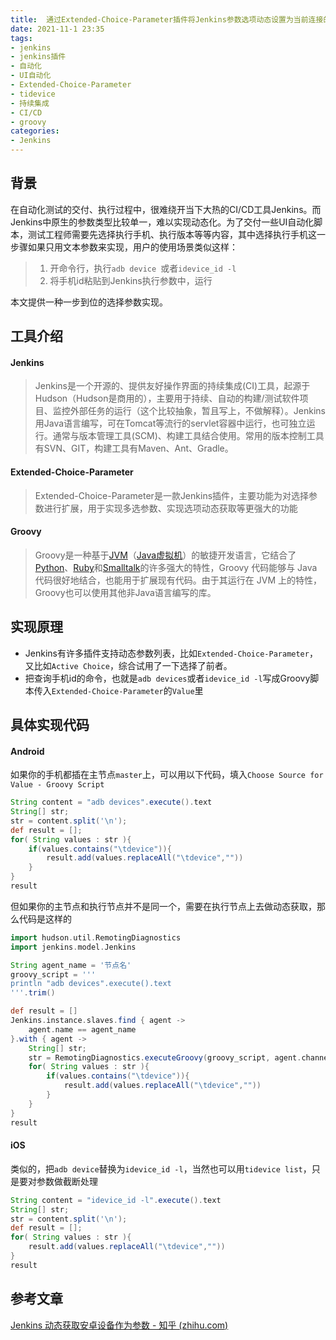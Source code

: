 ```yaml
---
title:  通过Extended-Choice-Parameter插件将Jenkins参数选项动态设置为当前连接的iOS/Android手机
date: 2021-11-1 23:35
tags:
- jenkins
- jenkins插件
- 自动化
- UI自动化
- Extended-Choice-Parameter
- tidevice
- 持续集成
- CI/CD
- groovy
categories:
- Jenkins
---
```



## 背景

在自动化测试的交付、执行过程中，很难绕开当下大热的CI/CD工具Jenkins。而Jenkins中原生的参数类型比较单一，难以实现动态化。为了交付一些UI自动化脚本，测试工程师需要先选择执行手机、执行版本等等内容，其中选择执行手机这一步骤如果只用文本参数来实现，用户的使用场景类似这样：

>1. 开命令行，执行`adb device `或者`idevice_id -l`
>2. 将手机id粘贴到Jenkins执行参数中，运行

本文提供一种一步到位的选择参数实现。
<!-- more -->



## 工具介绍

#### Jenkins

> Jenkins是一个开源的、提供友好操作界面的持续集成(CI)工具，起源于Hudson（Hudson是商用的），主要用于持续、自动的构建/测试软件项目、监控外部任务的运行（这个比较抽象，暂且写上，不做解释）。Jenkins用Java语言编写，可在Tomcat等流行的servlet容器中运行，也可独立运行。通常与版本管理工具(SCM)、构建工具结合使用。常用的版本控制工具有SVN、GIT，构建工具有Maven、Ant、Gradle。



#### Extended-Choice-Parameter

>Extended-Choice-Parameter是一款Jenkins插件，主要功能为对选择参数进行扩展，用于实现多选参数、实现选项动态获取等更强大的功能



#### Groovy

>Groovy是一种基于[JVM](https://baike.baidu.com/item/JVM)（[Java虚拟机](https://baike.baidu.com/item/Java虚拟机)）的敏捷开发语言，它结合了[Python](https://baike.baidu.com/item/Python)、[Ruby](https://baike.baidu.com/item/Ruby/11419)和[Smalltalk](https://baike.baidu.com/item/Smalltalk)的许多强大的特性，Groovy 代码能够与 Java 代码很好地结合，也能用于扩展现有代码。由于其运行在 JVM 上的特性，Groovy也可以使用其他非Java语言编写的库。



## 实现原理

- Jenkins有许多插件支持动态参数列表，比如`Extended-Choice-Parameter`，又比如`Active Choice`，综合试用了一下选择了前者。
- 把查询手机id的命令，也就是`adb devices`或者`idevice_id -l`写成Groovy脚本传入`Extended-Choice-Parameter`的`Value`里



## 具体实现代码

#### Android

如果你的手机都插在主节点`master`上，可以用以下代码，填入`Choose Source for Value - Groovy Script`

```groovy
String content = "adb devices".execute().text
String[] str;
str = content.split('\n'); 
def result = [];
for( String values : str ){
    if(values.contains("\tdevice")){
        result.add(values.replaceAll("\tdevice",""))
    }
}
result
```



但如果你的主节点和执行节点并不是同一个，需要在执行节点上去做动态获取，那么代码是这样的

```groovy
import hudson.util.RemotingDiagnostics
import jenkins.model.Jenkins

String agent_name = '节点名'
groovy_script = '''
println "adb devices".execute().text
'''.trim()

def result = []
Jenkins.instance.slaves.find { agent ->
    agent.name == agent_name
}.with { agent ->
    String[] str;
	str = RemotingDiagnostics.executeGroovy(groovy_script, agent.channel).split('\n');
	for( String values : str ){
	    if(values.contains("\tdevice")){
	        result.add(values.replaceAll("\tdevice",""))
	    }
	}
}
result
```



#### iOS

类似的，把`adb device`替换为`idevice_id -l`，当然也可以用`tidevice list`，只是要对参数做截断处理

```groovy
String content = "idevice_id -l".execute().text
String[] str;
str = content.split('\n'); 
def result = [];
for( String values : str ){ 
    result.add(values.replaceAll("\tdevice",""))
}
result
```



## 参考文章

[Jenkins 动态获取安卓设备作为参数 - 知乎 (zhihu.com)](https://zhuanlan.zhihu.com/p/148957030)
